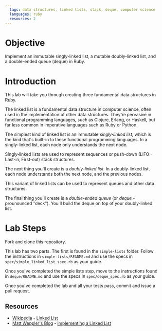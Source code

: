 ```yaml
---
  tags: data structures, linked lists, stack, deque, computer science
  languages: ruby
  resources: 2
---
```


# Objective

Implement an immutable singly-linked list, a mutable doubly-linked list,
and a double-ended queue (deque) in Ruby.

# Introduction

This lab will take you through creating three fundamental data
structures in Ruby.

The linked list is a fundamental data structure in computer science, often used in the implementation of other data structures. They're pervasive in functional programming languages, such as Clojure, Erlang, or Haskell, but far less common in imperative languages such as Ruby or Python.

The simplest kind of linked list is an immutable *singly-linked list*, which is the kind that's built-in to these functional programming languages. In a singly-linked list, each node only understands the next node.

Singly-linked lists are used to represent sequences or push-down (LIFO -
Last-in, First-out) stack structures.

The next thing you'll create is a *doubly-linked list*. In a doubly-linked
list, each node understands both the next node, and the previous nodes.

This variant of linked lists can be used to represent queues and other
data structures.

The final thing you'll create is a *double-ended queue* (or *deque* -
prounounced "deck"). You'll build the deque on top of your doubly-linked
list.

# Lab Steps

Fork and clone this repository.

This lab has two parts. The first is found in the `simple-lists` folder.
Follow the instructions in `simple-lists/README.md` and use the specs in
`spec/simple_linked_list_spec.rb` as your guide.

Once you've completed the simple lists step, move to the instructions
found in `deque/README.md` and use the specs in `spec/deque_spec.rb` as
your guide.

Once you've completed the lab and all your tests pass, commit and issue a pull request.

## Resources
* [Wikipedia](http://en.wikipedia.org/) - [Linked List](http://en.wikipedia.org/wiki/Linked_list)
* [Matt Weppler's Blog](http://matt.weppler.me/) - [Implementing a Linked List](http://matt.weppler.me/2013/08/14/implementing-a-linked-list-in-ruby.html)
